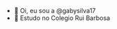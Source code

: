 - 👋 Oi, eu sou a @gabysilva17
- 👀 Estudo no Colegio Rui Barbosa


<!---
gabysilva17/gabysilva17 is a ✨ special ✨ repository because its `README.md` (this file) appears on your GitHub profile.
You can click the Preview link to take a look at your changes.
--->
